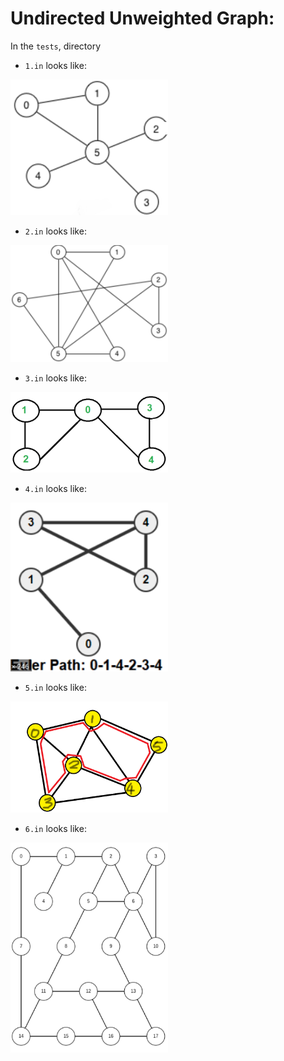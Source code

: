 # Undirected Unweighted Graph:

In the `tests`, directory

- `1.in` looks like:

<p float="left">
  <img src="https://raw.githubusercontent.com/Tymotex/DataStructures/master/Images/interactive-graph/tests/unweighted-graph-1.png" width="50%" />
</p>

- `2.in` looks like:

<p float="left">
  <img src="https://raw.githubusercontent.com/Tymotex/DataStructures/master/Images/interactive-graph/tests/unweighted-graph-2.png" width="50%" />
</p>

- `3.in` looks like:

<p float="left">
  <img src="https://raw.githubusercontent.com/Tymotex/DataStructures/master/Images/interactive-graph/tests/unweighted-graph-3.png" width="50%" />
</p>

- `4.in` looks like:

<p float="left">
  <img src="https://raw.githubusercontent.com/Tymotex/DataStructures/master/Images/interactive-graph/tests/unweighted-graph-4.png" width="50%" />
</p>

- `5.in` looks like:

<p float="left">
  <img src="https://raw.githubusercontent.com/Tymotex/DataStructures/master/Images/interactive-graph/tests/unweighted-graph-5.png" width="50%" />
</p>

- `6.in` looks like:

<p float="left">
  <img src="https://raw.githubusercontent.com/Tymotex/DataStructures/master/Images/interactive-graph/tests/unweighted-graph-6.png" width="50%" />
</p>

